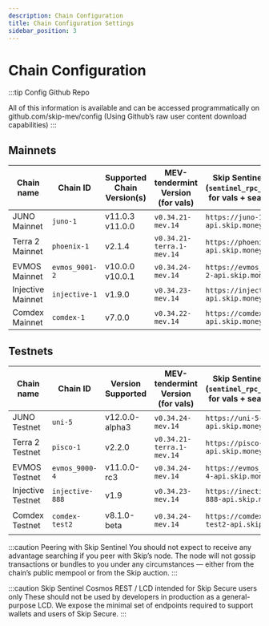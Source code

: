 ```yaml
---
description: Chain Configuration
title: Chain Configuration Settings
sidebar_position: 3
---
```


# Chain Configuration

:::tip Config Github Repo

All of this information is available and can be accessed programmatically on <a hef="http://github.com/skip-mev/config" target="_blank">github.com/skip-mev/config</a> (Using Github’s raw user content download capabilities)
:::

## Mainnets

| Chain name        | Chain ID       | Supported Chain Version(s) | MEV-tendermint Version (for vals) | Skip Sentinel RPC (`sentinel_rpc_string`) for vals + searchers | `sentinel_peer_string` for vals                                                   | Auction House Address (for searchers)           | Skip Sentinel Cosmos-SDK REST / LCD for Skip Secure |
| ----------------- | -------------- | -------------------------- | --------------------------------- | -------------------------------------------------------------- | --------------------------------------------------------------------------------- | ----------------------------------------------- | --------------------------------------------------- |
| JUNO Mainnet      | `juno-1`       | v11.0.3 v11.0.0            | `v0.34.21-mev.14`                 | `https://juno-1-api.skip.money`                                | `8dd5dfefe8959f7186e6c80bdb87dbd919534677@juno-1-sentinel.skip.money:26656`       | `juno10g0l3hd9sau3vnjrayjhergcpxemucxcspgnn4`   | `https://juno-1-lcd.skip.money`                     |
| Terra 2 Mainnet   | `phoenix-1`    | v2.1.4                     | `v0.34.21-terra.1-mev.14`         | `https://phoenix-1-api.skip.money`                             | `20a61f70d93af978a3bc1d6be634a57918934f79@phoenix-1-sentinel.skip.money:26656`    | `terra1d5fzv2y8fpdax4u2nnzrn5uf9ghyu5sxr865uy`  | `https://phoenix-1-lcd.skip.money`                  |
| EVMOS Mainnet     | `evmos_9001-2` | v10.0.0 v10.0.1            | `v0.34.24-mev.14`                 | `https://evmos_9001-2-api.skip.money`                          | `c0a2990e2a5dad7f4ace044d2f936de6891c6f0a@evmos_9001-2-sentinel.skip.money:26656` | `evmos17yqtnk08ly94lgz3fzagfu2twsws33z7cpkxa2`  | `https://evmos_9001-2-lcd.skip.money`               |
| Injective Mainnet | `injective-1`  | v1.9.0                     | `v0.34.23-mev.14`                 | `https://injective-1-api.skip.money`                           | `6f3b548716049d83ab701a1eddef56bd202c09db@injective-1-sentinel.skip.money:26656`  | `inj1mwj9kxxxuflr233pulfk037lr55jv680wy5sm4`    | `https://injective-1-lcd.skip.money`                |
| Comdex Mainnet    | `comdex-1`     | v7.0.0                     | `v0.34.22-mev.14`                 | `https://comdex-1-api.skip.money`                              | `79505b5fb2782acbea09059abde58e7bca76c8e1@comdex-1-sentinel.skip.money:26656`     | `comdex1ga2mjs4gxn8xudxmrrp8s2q35rqhg4xafnn5gr` | `https://comdex-1-lcd.skip.money`                   |

## Testnets

| Chain name        | Chain ID        | Version Supported | MEV-tendermint Version (for vals) | Skip Sentinel RPC (`sentinel_rpc_string`) for vals + searchers | `sentinel_peer_string` for vals                                                    | Auction House Address (for searchers)           | Skip Sentinel Cosmos-SDK REST / LCD for Skip Secure |
| ----------------- | --------------- | ----------------- | --------------------------------- | -------------------------------------------------------------- | ---------------------------------------------------------------------------------- | ----------------------------------------------- | --------------------------------------------------- |
| JUNO Testnet      | `uni-5`         | v12.0.0-alpha3    | `v0.34.24-mev.14`                 | `https://uni-5-api.skip.money`                                 | `f18d6e226545b348aa37c86cc735d0620838fcd8@uni-5-sentinel.skip.money:26656`         | `juno10g0l3hd9sau3vnjrayjhergcpxemucxcspgnn4`   | `https://uni-5-lcd.skip.money`                      |
| Terra 2 Testnet   | `pisco-1`       | v2.2.0            | `v0.34.21-terra.1-mev.14`         | `https://pisco-1-api.skip.money`                               | `5cc5e6506818a113387d92e0b60a7206845b4d7e@pisco-1-sentinel.skip.money:26656`       | `terra1d5fzv2y8fpdax4u2nnzrn5uf9ghyu5sxr865uy`  | `https://pisco-1-lcd.skip.money`                    |
| EVMOS Testnet     | `evmos_9000-4`  | v11.0.0-rc3       | `v0.34.24-mev.14`                 | `https://evmos_9000-4-api.skip.money`                          | `4d8990908ae5cbe7783192c0364db4a90af56dbc@evmos_9000-4-sentinel.skip.money:26656`  | `evmos17yqtnk08ly94lgz3fzagfu2twsws33z7cpkxa2`  | `https://evmos_9000-4-lcd.skip.money`               |
| Injective Testnet | `injective-888` | v1.9              | `v0.34.23-mev.14`                 | `https://inective-888-api.skip.money`                          | `24b0ca5c32b1c90fe7e373075de1d94ddf94c0b3@injective-888-sentinel.skip.money:26656` | `inj1mwj9kxxxuflr233pulfk037lr55jv680wy5sm4`    | `https://injective-888-lcd.skip.money`              |
| Comdex Testnet    | `comdex-test2`  | v8.1.0-beta       | `v0.34.24-mev.14`                 | `https://comdex-test2-api.skip.money`                          | `0ef2b039f0f370be9c5f39924923e96ef94bc87f@comdex-test2-sentinel.skip.money:26656`  | `comdex1ga2mjs4gxn8xudxmrrp8s2q35rqhg4xafnn5gr` | `https://comdex-test2-lcd.skip.money`               |

:::caution Peering with Skip Sentinel
You should not expect to receive any advantage searching if you peer with Skip’s node. The node will not gossip transactions or bundles to you under any circumstances — either from the chain’s public mempool or from the Skip auction.
:::

:::caution Skip Sentinel Cosmos REST / LCD intended for Skip Secure users only
These should not be used by developers in production as a general-purpose LCD.
We expose the minimal set of endpoints required to support wallets and users of Skip Secure.
:::
